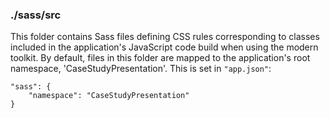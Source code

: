 ### ./sass/src

This folder contains Sass files defining CSS rules corresponding to classes
included in the application's JavaScript code build when using the modern toolkit.
By default, files in this folder are mapped to the application's root namespace, 'CaseStudyPresentation'.
This is set in `"app.json"`:

    "sass": {
        "namespace": "CaseStudyPresentation"
    }
